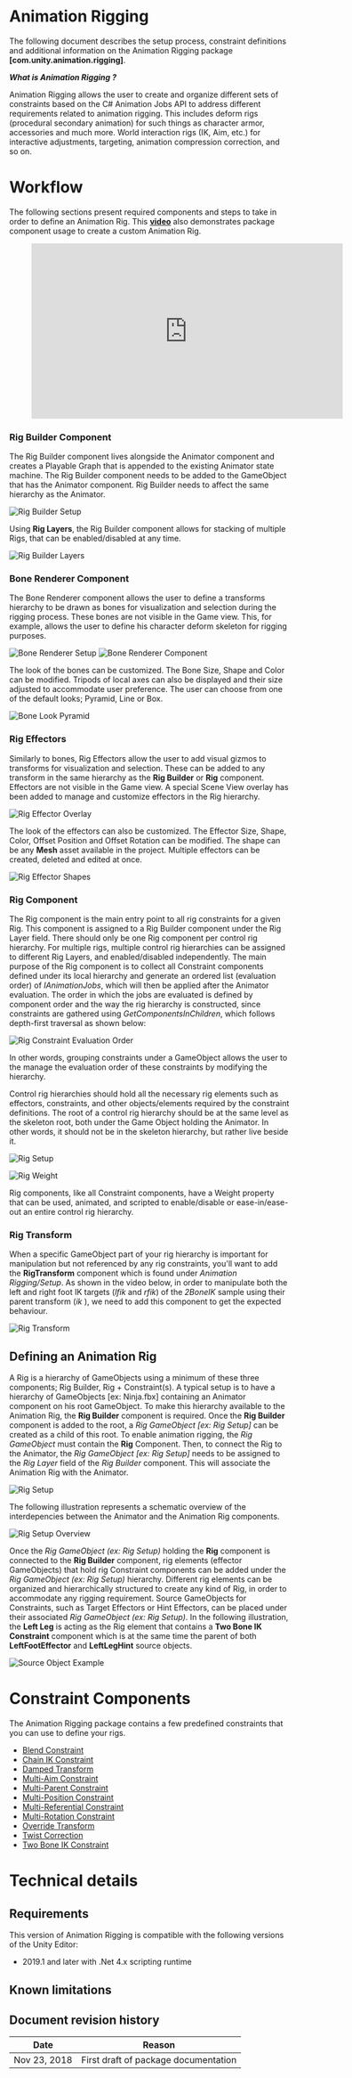 
# Animation Rigging

The following document describes the setup process, constraint definitions and additional information on the Animation Rigging package **[com.unity.animation.rigging]**.

**_What is Animation Rigging ?_**

Animation Rigging allows the user to create and organize different sets of constraints based on the C# Animation Jobs API to address different requirements related to animation rigging.
This includes deform rigs (procedural secondary animation) for such things as character armor, accessories and much more.
World interaction rigs (IK, Aim, etc.) for interactive adjustments, targeting, animation compression correction, and so on.

# Workflow

The following sections present required components and steps to take in order to define an Animation Rig. This [**video**](https://youtu.be/DzW_jQGO1dc) also demonstrates package component usage to create a custom Animation Rig.

<figure class="video_container">
  <iframe width="560" height="315" src="https://www.youtube.com/embed/DzW_jQGO1dc" frameborder="0" allow="accelerometer; autoplay; encrypted-media; picture-in-picture" allowfullscreen></iframe>
</figure>

### Rig Builder Component

The Rig Builder component lives alongside the Animator component and creates a Playable Graph that is appended to the existing Animator state machine.
The Rig Builder component needs to be added to the GameObject that has the Animator component.  Rig Builder needs to affect the same hierarchy as the Animator.

![Rig Builder Setup](images/rig_builder/rig_builder_setup.gif)

Using **Rig Layers**, the Rig Builder component allows for stacking of multiple Rigs, that can be enabled/disabled at any time.

![Rig Builder Layers](images/rig_builder/rig_builder_layers.gif)

### Bone Renderer Component

The Bone Renderer component allows the user to define a transforms hierarchy to be drawn as bones for visualization and selection during the rigging process.
These bones are not visible in the Game view. This, for example, allows the user to define his character deform skeleton for rigging purposes.

![Bone Renderer Setup](images/bone_renderer/bone_renderer_setup.gif)
![Bone Renderer Component](images/bone_renderer/bone_renderer_component.gif)

The look of the bones can be customized. The Bone Size, Shape and Color can be modified.
Tripods of local axes can also be displayed and their size adjusted to accommodate user preference.
The user can choose from one of the default looks; Pyramid, Line or Box.

![Bone Look Pyramid](images/bone_renderer/bone_looks.png)

### Rig Effectors

Similarly to bones, Rig Effectors allow the user to add visual gizmos to transforms for visualization and selection.  These can be added to any transform
in the same hierarchy as the **Rig Builder** or **Rig** component.  Effectors are not visible in the Game view.  A special Scene View overlay has been added
to manage and customize effectors in the Rig hierarchy.

![Rig Effector Overlay](images/rig_effector/rig_effector_setup.gif)

The look of the effectors can also be customized.  The Effector Size, Shape, Color, Offset Position and Offset Rotation can be modified.
The shape can be any **Mesh** asset available in the project.  Multiple effectors can be created, deleted and edited at once.

![Rig Effector Shapes](images/rig_effector/rig_effector_shapes.png)

### Rig Component

The Rig component is the main entry point to all rig constraints for a given Rig. This component is assigned to a Rig Builder component under the Rig Layer field.
There should only be one Rig component per control rig hierarchy. For multiple rigs, multiple control rig hierarchies can be assigned to different Rig Layers,
and enabled/disabled independently. The main purpose of the Rig component is to collect all Constraint components defined under its local hierarchy and
generate an ordered list (evaluation order) of _IAnimationJobs_, which will then be applied after the Animator evaluation. The order in which the jobs are
evaluated is defined by component order and the way the rig hierarchy is constructed, since constraints are gathered using _GetComponentsInChildren_,
which follows depth-first traversal as shown below:

![Rig Constraint Evaluation Order](images/rig/eval_order.png)

In other words, grouping constraints under a GameObject allows the user to the manage the evaluation order of these constraints
by modifying the hierarchy.

Control rig hierarchies should hold all the necessary rig elements such as effectors, constraints, and other objects/elements required by the constraint definitions.
The root of a control rig hierarchy should be at the same level as the skeleton root, both under the Game Object holding the Animator. In other words,
it should not be in the skeleton hierarchy, but rather live beside it.

![Rig Setup](images/rig/rig_setup.gif)

![Rig Weight](images/rig/rig_weight.gif)


Rig components, like all Constraint components, have a Weight property that can be used, animated, and scripted to enable/disable
or ease-in/ease-out an entire control rig hierarchy.


### Rig Transform

When a specific GameObject part of your rig hierarchy is important for manipulation but not referenced by any rig constraints, you'll want to add the **RigTransform** component which is found under _Animation Rigging/Setup_.
As shown in the video below, in order to manipulate both the left and right foot IK targets (_lfik_ and _rfik_) of the _2BoneIK_ sample using
their parent transform (_ik_ ), we need to add this component to get the expected behaviour.

![Rig Transform](images/rig_transform/rig_transform_manipulation.gif)


## Defining an Animation Rig

A Rig is a hierarchy of GameObjects using a minimum of these three components; Rig Builder, Rig + Constraint(s).
A typical setup is to have a hierarchy of GameObjects [ex: Ninja.fbx] containing an Animator component on his root GameObject.
To make this hierarchy available to the Animation Rig, the **Rig Builder** component is required. Once the **Rig Builder** component is added to the root,
a _Rig GameObject [ex: Rig Setup]_ can be created as a child of this root. To enable animation rigging, the _Rig GameObject_ must
contain the **Rig** Component. Then, to connect the Rig to the Animator, the _Rig GameObject [ex: Rig Setup]_ needs to be assigned to the
_Rig Layer_ field of the *Rig Builder* component. This will associate the Animation Rig with the Animator.

![Rig Setup](images/rig_setup/rig_setup.gif)

The following illustration represents a schematic overview of the interdepencies between the Animator and the Animation Rig components.

![Rig Setup Overview](images/rig_setup/rig_setup_overview.png)

Once the _Rig GameObject (ex: Rig Setup)_ holding the **Rig** component is connected to the **Rig Builder** component,  rig elements (effector GameObjects) that hold
rig Constraint components can be added under the _Rig GameObject (ex: Rig Setup)_ hierarchy. Different rig elements can be organized and hierarchically structured
to create any kind of Rig, in order to accommodate any rigging requirement.  Source GameObjects for Constraints, such as Target Effectors or Hint Effectors,
can be placed under their associated _Rig GameObject (ex: Rig Setup)_. In the following illustration, the **Left Leg** is acting as the Rig element that contains
a **Two Bone IK Constraint** component which is at the same time the parent of both **LeftFootEffector** and **LeftLegHint** source objects.  

![Source Object Example](images/rig_setup/source_object_example.png) 

# Constraint Components

The Animation Rigging package contains a few predefined constraints that you can use to define your rigs.

- [Blend Constraint](./constraints/BlendConstraint.md)
- [Chain IK Constraint](./constraints/ChainIKConstraint.md)
- [Damped Transform](./constraints/DampedTransform.md)
- [Multi-Aim Constraint](./constraints/MultiAimConstraint.md)
- [Multi-Parent Constraint](./constraints/MultiParentConstraint.md)
- [Multi-Position Constraint](./constraints/MultiPositionConstraint.md)
- [Multi-Referential Constraint](./constraints/MultiReferentialConstraint.md)
- [Multi-Rotation Constraint](./constraints/MultiRotationConstraint.md)
- [Override Transform](./constraints/OverrideTransform.md)
- [Twist Correction](./constraints/TwistCorrection.md)
- [Two Bone IK Constraint](./constraints/TwoBoneIKConstraint.md)

# Technical details

## Requirements

This version of Animation Rigging is compatible with the following versions of the Unity Editor:

* 2019.1 and later with .Net 4.x scripting runtime

## Known limitations

## Document revision history

|Date|Reason|
|---|---|
|Nov 23, 2018|First draft of package documentation|
